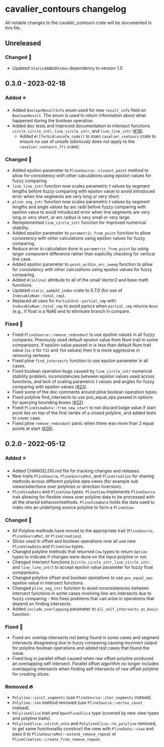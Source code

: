 # cavalier_contours changelog

All notable changes to the cavalier_contours crate will be documented in this file.

## Unreleased

### Changed 🔧

- Updated `StaticAABB2DIndex` dependency to version 1.0

## 0.3.0 - 2023-02-18

### Added ⭐

- Added `BooleanResultInfo` enum used for new `result_info` field on `BooleanResult`. The enum
  is used to return information about what happened during the boolean operation.
- Added doc tests and improved documentation to intersect functions `circle_circle_intr`,
  `line_circle_intr`, and `line_line_intr`
  ([#18](https://github.com/jbuckmccready/cavalier_contours/pull/18)).
  - Added `#![forbid(unsafe_code)]` to main `cavalier_contours` crate to ensure no use of unsafe
    (obviously does not apply to the `cavalier_contours_ffi` crate).

### Changed 🔧

- Added epsilon parameter to `PlineSource::closest_point` method to allow for consistency with other
  calculations using epsilon values for fuzzy comparing.
- `line_line_intr` function now scales parametric t values by segment lengths before fuzzy comparing
  with epsilon value to avoid introduced error when line segments are very long or very short.
- `pline_seg_intr` function now scales parametric t values by segment lengths and angle values by
  arc radii before fuzzy comparing with epsilon value to avoid introduced error when line segments
  are very long or very short, or arc radius is very small or very large.
- Reimplemented `line_circle_intr` function for improved numerical stability.
- Added epsilon parameter to `parametric_from_point` function to allow consistency with other
  calculations using epsilon values for fuzzy comparing.
- Reduce error in calculation done in `parametric_from_point` by using larger component difference
  rather than explicitly checking for vertical line case.
- Added epsilon parameter to `point_within_arc_sweep` function to allow for consistency with other
  calculations using epsilon values for fuzzy comparing.
- Added `#[inline]` attribute to all of the small Vector2 and base math functions.
- Updated `static_aabb2d_index` crate to 0.7.0 (for use of `IndexableNum::total_cmp`).
- Replaced all uses for `PartialOrd::partial_cmp` with `IndexableNum::total_cmp` to avoid panics
  when `partial_cmp` returns `None` (e.g., if float is a NaN) and to eliminate branch in compare.

### Fixed 🐛

- Fixed `PlineSource::remove_redundant` to use epsilon values in all fuzzy compares. Previously
  used default epsilon value from Num trait in some comparisons. If epsilon value passed in is less
  than default Num trait value (`1e-8` for `f32` and `f64` values) then it is more aggressive in
  removing vertexes.
- Fixed pline `find_intersects` function to use epsilon parameter in all cases.
- Fixed boolean operation bugs caused by `line_circle_intr` numerical stability problem,
  inconsistencies between epsilon values used across functions, and lack of scaling parametric t
  values and angles for fuzzy comparing with epsilon values
  ([#23](https://github.com/jbuckmccready/cavalier_contours/issues/23)).
- Fixed some of the doc comments around pline boolean operation types.
- Fixed polyline find_intersects to use pos_equal_eps passed in options for querying bounding boxes
  ([#22](https://github.com/jbuckmccready/cavalier_contours/pull/22)).
- Fixed `PlineViewData::from_new_start` to not discard bulge value if start point lies on top of the
  first vertex of a closed polyline, and added tests to cover case.
- Fixed pline `remove_redundant` panic when there was more than 2 equal points at start
  ([#26](https://github.com/jbuckmccready/cavalier_contours/pull/26)).

## 0.2.0 - 2022-05-12

### Added ⭐

- Added CHANGELOG.md file for tracking changes and releases.
- New traits `PlineSource`, `PlineSourceMut`, and `PlineCreation` for sharing methods across
  different polyline data views (for example sub views/selections over polylines or direction
  inversion).
- `PlineViewData` and `PlineView` types. `PlineView` implements `PlineSource` trait allowing for
  flexible views over polyline data to be processed with all the shared behavior/methods.
  `PlineViewData` holds the data used to index into an underlying source polyline to form a
  `PlineView`.

### Changed 🔧

- All Polyline methods have moved to the appropriate trait (`PlineSource`, `PlineSourceMut`, or
  `PlineCreation`).
- Slices used in offset and boolean operations now all use new `PlineViewData` and `PlineView`
  types.
- Changed polyline methods that returned `Cow` types to return `Option` types to indicate if changes
  were done on the input polyline or not.
- Changed intersect functions (`circle_circle_intr`, `line_circle_intr`, and `line_line_intr`) to
  accept epsilon value parameter for fuzzy float comparisons.
- Changed polyline offset and boolean operations to use `pos_equal_eps` epsilon value in intersect
  functions.
- Changed `pline_seg_intr` function to avoid inconsistencies between intersect functions in some
  cases involving line-arc intersects due to fuzzy comparing - this fixes problems that can arise in
  operations that depend on finding intersects.
- Added `include_overlapping` parameter to `all_self_intersects_as_basic` function.

### Fixed 🐛

- Fixed arc overlap intersects not being found in some cases and segment intersects disagreeing due
  to fuzzy comparing causing incorrect output for polyline boolean operations and added test cases
  that found the issue.
- Fixed bug in parallel offset caused when raw offset polyline produced an overlapping self
  intersect. Parallel offset algorithm no longer includes overlapping intersects when finding self
  intersects of raw offset polyline for creating slices.

### Removed 🔥

- `Polyline::visit_segments` (use `PlineSource::iter_segments` instead).
- `Polyline::len` method removed (use `PlineSource::vertex_count` instead).
- `PolylineSlice` trait and `OpenPlineSlice` type (covered by new view types and polyline traits).
- `PolylineSlice::stitch_onto` and `PolylineSlice::to_polyline` removed, to get same functionality
  construct the view with `PlineData::view` and pass it to `PlineSourceMut::extend_remove_repeat` or
  `PlineCreation::create_from_remove_repeat`.
